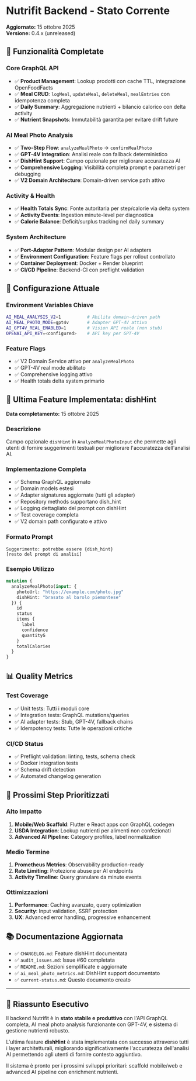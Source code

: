 # Nutrifit Backend - Stato Corrente

**Aggiornato:** 15 ottobre 2025  
**Versione:** 0.4.x (unreleased)

## 🎯 Funzionalità Completate

### Core GraphQL API
- ✅ **Product Management**: Lookup prodotti con cache TTL, integrazione OpenFoodFacts
- ✅ **Meal CRUD**: `logMeal`, `updateMeal`, `deleteMeal`, `mealEntries` con idempotenza completa
- ✅ **Daily Summary**: Aggregazione nutrienti + bilancio calorico con delta activity
- ✅ **Nutrient Snapshots**: Immutabilità garantita per evitare drift future

### AI Meal Photo Analysis
- ✅ **Two-Step Flow**: `analyzeMealPhoto` → `confirmMealPhoto` 
- ✅ **GPT-4V Integration**: Analisi reale con fallback deterministico
- ✅ **DishHint Support**: Campo opzionale per migliorare accuratezza AI
- ✅ **Comprehensive Logging**: Visibilità completa prompt e parametri per debugging
- ✅ **V2 Domain Architecture**: Domain-driven service path attivo

### Activity & Health
- ✅ **Health Totals Sync**: Fonte autoritaria per step/calorie via delta system  
- ✅ **Activity Events**: Ingestion minute-level per diagnostica
- ✅ **Calorie Balance**: Deficit/surplus tracking nel daily summary

### System Architecture
- ✅ **Port-Adapter Pattern**: Modular design per AI adapters
- ✅ **Environment Configuration**: Feature flags per rollout controllato
- ✅ **Container Deployment**: Docker + Render blueprint
- ✅ **CI/CD Pipeline**: Backend-CI con preflight validation

## 🔧 Configurazione Attuale

### Environment Variables Chiave
```bash
AI_MEAL_ANALYSIS_V2=1          # Abilita domain-driven path
AI_MEAL_PHOTO_MODE=gpt4v       # Adapter GPT-4V attivo
AI_GPT4V_REAL_ENABLED=1        # Vision API reale (non stub)
OPENAI_API_KEY=<configured>    # API key per GPT-4V
```

### Feature Flags
- ✅ V2 Domain Service attivo per `analyzeMealPhoto`
- ✅ GPT-4V real mode abilitato
- ✅ Comprehensive logging attivo
- ✅ Health totals delta system primario

## 🚀 Ultima Feature Implementata: dishHint

**Data completamento:** 15 ottobre 2025

### Descrizione
Campo opzionale `dishHint` in `AnalyzeMealPhotoInput` che permette agli utenti di fornire suggerimenti testuali per migliorare l'accuratezza dell'analisi AI.

### Implementazione Completa
- ✅ Schema GraphQL aggiornato
- ✅ Domain models estesi 
- ✅ Adapter signatures aggiornate (tutti gli adapter)
- ✅ Repository methods supportano dish_hint
- ✅ Logging dettagliato del prompt con dishHint
- ✅ Test coverage completa
- ✅ V2 domain path configurato e attivo

### Formato Prompt
```
Suggerimento: potrebbe essere {dish_hint}
[resto del prompt di analisi]
```

### Esempio Utilizzo
```graphql
mutation {
  analyzeMealPhoto(input: {
    photoUrl: "https://example.com/photo.jpg"
    dishHint: "brasato al barolo piemontese"
  }) {
    id
    status
    items {
      label
      confidence
      quantityG
    }
    totalCalories
  }
}
```

## 📊 Quality Metrics

### Test Coverage
- ✅ Unit tests: Tutti i moduli core
- ✅ Integration tests: GraphQL mutations/queries
- ✅ AI adapter tests: Stub, GPT-4V, fallback chains
- ✅ Idempotency tests: Tutte le operazioni critiche

### CI/CD Status
- ✅ Preflight validation: linting, tests, schema check
- ✅ Docker integration tests
- ✅ Schema drift detection
- ✅ Automated changelog generation

## 🔮 Prossimi Step Prioritizzati

### Alto Impatto
1. **Mobile/Web Scaffold**: Flutter e React apps con GraphQL codegen
2. **USDA Integration**: Lookup nutrienti per alimenti non confezionati
3. **Advanced AI Pipeline**: Category profiles, label normalization

### Medio Termine  
1. **Prometheus Metrics**: Observability production-ready
2. **Rate Limiting**: Protezione abuse per AI endpoints
3. **Activity Timeline**: Query granulare da minute events

### Ottimizzazioni
1. **Performance**: Caching avanzato, query optimization
2. **Security**: Input validation, SSRF protection
3. **UX**: Advanced error handling, progressive enhancement

## 📚 Documentazione Aggiornata

- ✅ `CHANGELOG.md`: Feature dishHint documentata
- ✅ `audit_issues.md`: Issue #60 completata  
- ✅ `README.md`: Sezioni semplificate e aggiornate
- ✅ `ai_meal_photo_metrics.md`: DishHint support documentato
- ✅ `current-status.md`: Questo documento creato

---

## 🎯 Riassunto Esecutivo

Il backend Nutrifit è in **stato stabile e produttivo** con l'API GraphQL completa, AI meal photo analysis funzionante con GPT-4V, e sistema di gestione nutrienti robusto. 

L'ultima feature **dishHint** è stata implementata con successo attraverso tutti i layer architetturali, migliorando significativamente l'accuratezza dell'analisi AI permettendo agli utenti di fornire contesto aggiuntivo.

Il sistema è pronto per i prossimi sviluppi prioritari: scaffold mobile/web e advanced AI pipeline con enrichment nutrienti.